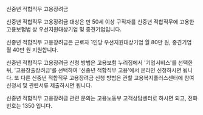 신중년 적합직무 고용장려금


신중년 적합직무 고용장려금 대상은 만 50세 이상 구직자를 신중년 적합직무에 고용한 고용보험법 상 우선지원대상기업 및 중견기업입니다.


신중년 적합직무 고용장려금은 근로자 1인당 우선지원대상기업 월 80만 원, 중견기업 월 40만 원 지원합니다.


신중년 적합직무 고용장려금 신청 방법은 고용보험 누리집에서 '기업서비스'를 선택한 뒤, '고용창출장려금'를 선택하여 '신중년 적합직무 고용'에서 온라인 신청하시면 됩니다. 또 다른 신중년 적합직무 고용장려금 신청 방법은 관할 고용복지플러스센터에 참여신청서 및 관련서류 제출하시면 됩니다.


신중년 적합직무 고용장려금 관련 문의는 고용노동부 고객상담센터로 하시면 되고, 전화번호는 1350 입니다.
